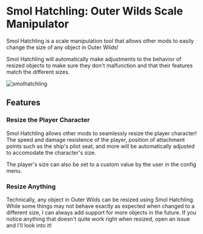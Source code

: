 # Smol Hatchling: Outer Wilds Scale Manipulator

Smol Hatchling is a scale manipulation tool that allows other mods to easily change the size of any object in Outer Wilds!

Smol Hatchling will automatically make adjustments to the behavior of resized objects to make sure they don't malfunction and that their features match the different sizes.

![smolhatchling](https://github.com/user-attachments/assets/4f0c6dfd-245b-48a3-bca9-2b95e9c1f3c7)

## Features

### Resize the Player Character

Smol Hatchling allows other mods to seamlessly resize the player character! The speed and damage resistence of the player, position of attachment points such as the ship's pilot seat, and more will be automatically adjusted to accomodate the character's size.

The player's size can also be set to a custom value by the user in the config menu.

### Resize Anything

Technically, any object in Outer Wilds can be resized using Smol Hatchling. While some things may not behave exactly as expected when changed to a different size, I can always add support for more objects in the future. If you notice anything that doesn't quite work right when resized, open an issue and I'll look into it!
